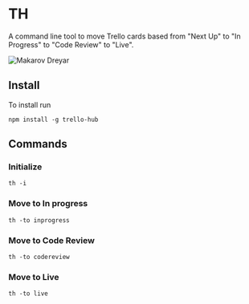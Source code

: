 # TH

A command line tool to move Trello cards based from "Next Up" to "In Progress" to "Code Review" to "Live".

![Makarov Dreyar](http://img3.wikia.nocookie.net/__cb20110927215304/fairytail/images/d/d4/Makarov_when_he_was_first_introduced.jpg)

## Install

To install run

```
npm install -g trello-hub
```

## Commands

### Initialize

```
th -i
```

### Move to In progress

```
th -to inprogress
```

### Move to Code Review

```
th -to codereview
```

### Move to Live

```
th -to live
```
